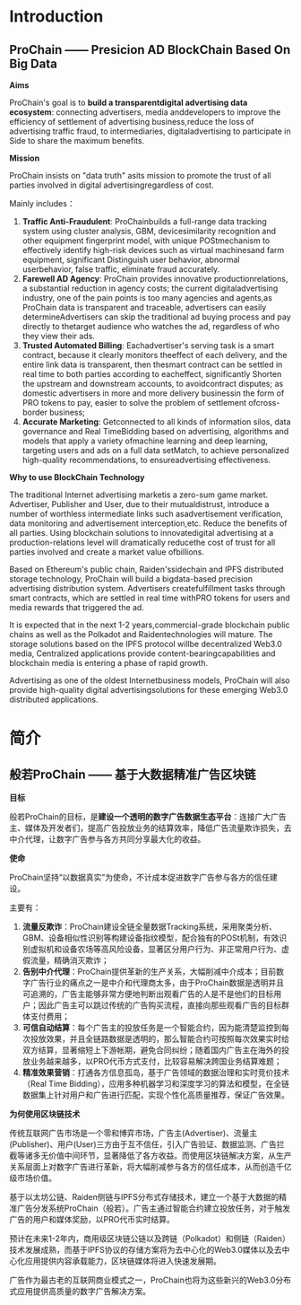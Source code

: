 # Introduction

## ProChain —— Presicion AD BlockChain Based On Big Data

**Aims**

ProChain's goal is to **build a transparentdigital advertising data ecosystem**: connecting advertisers, media anddevelopers to improve the efficiency of settlement of advertising business,reduce the loss of advertising traffic fraud, to intermediaries, digitaladvertising to participate in Side to share the maximum benefits.


**Mission**

ProChain insists on "data truth" asits mission to promote the trust of all parties involved in digital advertisingregardless of cost.

Mainly includes：

1. **Traffic Anti-Fraudulent**: ProChainbuilds a full-range data tracking system using cluster analysis, GBM, devicesimilarity recognition and other equipment fingerprint model, with unique POStmechanism to effectively identify high-risk devices such as virtual machinesand farm equipment, significant Distinguish user behavior, abnormal userbehavior, false traffic, eliminate fraud accurately.
2. **Farewell AD Agency**: ProChain provides innovative productionrelations, a substantial reduction in agency costs; the current digitaladvertising industry, one of the pain points is too many agencies and agents,as ProChain data is transparent and traceable, advertisers can easily determineAdvertisers can skip the traditional ad buying process and pay directly to thetarget audience who watches the ad, regardless of who they view their ads.
3. **Trusted Automated Billing**: Eachadvertiser's serving task is a smart contract, because it clearly monitors theeffect of each delivery, and the entire link data is transparent, then thesmart contract can be settled in real time to both parties according to eacheffect, significantly Shorten the upstream and downstream accounts, to avoidcontract disputes; as domestic advertisers in more and more delivery businessin the form of PRO tokens to pay, easier to solve the problem of settlement ofcross-border business;
4. **Accurate Marketing**: Getconnected to all kinds of information silos, data governance and Real TimeBidding based on advertising, algorithms and models that apply a variety ofmachine learning and deep learning, targeting users and ads on a full data setMatch, to achieve personalized high-quality recommendations, to ensureadvertising effectiveness.


**Why to use BlockChain Technology**

The traditional Internet advertising marketis a zero-sum game market. Advertiser, Publisher and User, due to their mutualdistrust, introduce a number of worthless intermediate links such asadvertisement verification, data monitoring and advertisement interception,etc. Reduce the benefits of all parties. Using blockchain solutions to innovatedigital advertising at a production-relations level will dramatically reducethe cost of trust for all parties involved and create a market value ofbillions.

Based on Ethereum's public chain, Raiden'ssidechain and IPFS distributed storage technology, ProChain will build a bigdata-based precision advertising distribution system. Advertisers createfulfillment tasks through smart contracts, which are settled in real time withPRO tokens for users and media rewards that triggered the ad.

It is expected that in the next 1-2 years,commercial-grade blockchain public chains as well as the Polkadot and Raidentechnologies will mature. The storage solutions based on the IPFS protocol willbe decentralized Web3.0 media, Centralized applications provide content-bearingcapabilities and blockchain media is entering a phase of rapid growth.

Advertising as one of the oldest Internetbusiness models, ProChain will also provide high-quality digital advertisingsolutions for these emerging Web3.0 distributed applications.

# 简介

## 般若ProChain —— 基于大数据精准广告区块链

**目标**

般若ProChain的目标，是**建设一个透明的数字广告数据生态平台**：连接广大广告主、媒体及开发者们，提高广告投放业务的结算效率，降低广告流量欺诈损失，去中介代理，让数字广告参与各方共同分享最大化的收益。


**使命**

ProChain坚持“以数据真实”为使命，不计成本促进数字广告参与各方的信任建设。

主要有：

1.    **流量反欺诈**：ProChain建设全链全量数据Tracking系统，采用聚类分析、GBM、设备相似性识别等构建设备指纹模型，配合独有的POSt机制，有效识别虚拟机和设备农场等高风险设备，显著区分用户行为、非正常用户行为、虚假流量，精确消灭欺诈；
2.    **告别中介代理**：ProChain提供革新的生产关系，大幅削减中介成本；目前数字广告行业的痛点之一是中介和代理商太多，由于ProChain数据是透明并且可追溯的，广告主能够非常方便地判断出观看广告的人是不是他们的目标用户；因此广告主可以跳过传统的广告购买流程，直接向那些观看广告的目标群体支付费用；
3.    **可信自动结算**：每个广告主的投放任务是一个智能合约，因为能清楚监控到每次投放效果，并且全链路数据是透明的，那么智能合约可按照每次效果实时给双方结算，显著缩短上下游帐期，避免合同纠纷；随着国内广告主在海外的投放业务越来越多，以PRO代币方式支付，比较容易解决跨国业务结算难题；
4.    **精准效果营销**：打通各方信息孤岛，基于广告领域的数据治理和实时竞价技术（Real Time Bidding），应用多种机器学习和深度学习的算法和模型，在全链数据集上针对用户和广告进行匹配，实现个性化高质量推荐，保证广告效果。


**为何使用区块链技术**

传统互联网广告市场是一个零和博弈市场，广告主(Advertiser)、流量主(Publisher)、用户(User)三方由于互不信任，引入广告验证、数据监测、广告拦截等诸多无价值中间环节，显著降低了各方收益。而使用区块链解决方案，从生产关系层面上对数字广告进行革新，将大幅削减参与各方的信任成本，从而创造千亿级市场价值。

基于以太坊公链、Raiden侧链与IPFS分布式存储技术，建立一个基于大数据的精准广告分发系统ProChain（般若）。广告主通过智能合约建立投放任务，对于触发广告的用户和媒体奖励，以PRO代币实时结算。

预计在未来1-2年内，商用级区块链公链以及跨链（Polkadot）和侧链（Raiden）技术发展成熟，而基于IPFS协议的存储方案将为去中心化的Web3.0媒体以及去中心化应用提供内容承载能力，区块链媒体将进入快速发展期。

广告作为最古老的互联网商业模式之一，ProChain也将为这些新兴的Web3.0分布式应用提供高质量的数字广告解决方案。
